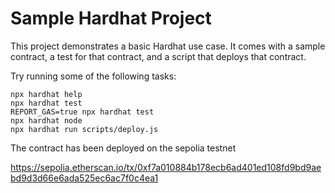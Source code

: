 # Sample Hardhat Project

This project demonstrates a basic Hardhat use case. It comes with a sample contract, a test for that contract, and a script that deploys that contract.

Try running some of the following tasks:

```shell
npx hardhat help
npx hardhat test
REPORT_GAS=true npx hardhat test
npx hardhat node
npx hardhat run scripts/deploy.js
```

The contract has been deployed on the sepolia testnet 

https://sepolia.etherscan.io/tx/0xf7a010884b178ecb6ad401ed108fd9bd9aebd9d3d66e6ada525ec6ac7f0c4ea1

